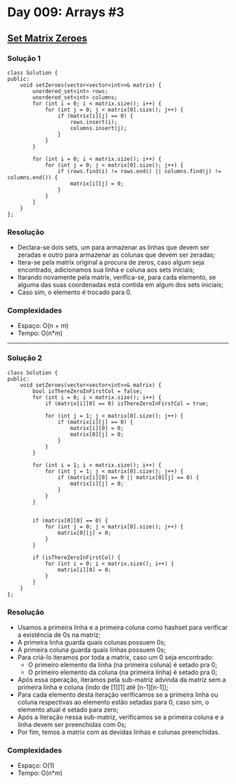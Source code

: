 # Day 009: Arrays #3

## [Set Matrix Zeroes](https://leetcode.com/problems/set-matrix-zeroes/)

### Solução 1
```cpp=
class Solution {
public:
    void setZeroes(vector<vector<int>>& matrix) {
        unordered_set<int> rows;
        unordered_set<int> columns;
        for (int i = 0; i < matrix.size(); i++) {
            for (int j = 0; j < matrix[0].size(); j++) {
                if (matrix[i][j] == 0) {
                    rows.insert(i);
                    columns.insert(j);
                }
            }
        }
        
        for (int i = 0; i < matrix.size(); i++) {
            for (int j = 0; j < matrix[0].size(); j++) {
                if (rows.find(i) != rows.end() || columns.find(j) != columns.end()) {
                    matrix[i][j] = 0;
                }
            }
        }
    }
};
```

### Resolução
* Declara-se dois sets, um para armazenar as linhas que devem ser zeradas e outro para armazenar as colunas que devem ser zeradas;
* Itera-se pela matrix original a procura de zeros, caso algum seja encontrado, adicionamos sua linha e coluna aos sets iniciais;
* Itarando novamente pela matrix, verifica-se, para cada elemento, se alguma das suas coordenadas está contida em algum dos sets iniciais;
* Caso sim, o elemento é trocado para 0.

### Complexidades
* Espaço: O(n + m)
* Tempo: O(n\*m)

---

### Solução 2
```cpp=
class Solution {
public:
    void setZeroes(vector<vector<int>>& matrix) {
        bool isThereZeroInFirstCol = false;
        for (int i = 0; i < matrix.size(); i++) {
            if (matrix[i][0] == 0) isThereZeroInFirstCol = true;
            
            for (int j = 1; j < matrix[0].size(); j++) {
                if (matrix[i][j] == 0) {
                    matrix[i][0] = 0;
                    matrix[0][j] = 0;
                }
            }
        }
        
        for (int i = 1; i < matrix.size(); i++) {
            for (int j = 1; j < matrix[0].size(); j++) {
                if (matrix[i][0] == 0 || matrix[0][j] == 0) {
                    matrix[i][j] = 0;
                }
            }
        }
        
        
        if (matrix[0][0] == 0) {
            for (int j = 0; j < matrix[0].size(); j++) {
                matrix[0][j] = 0;
            }
        }
        
        if (isThereZeroInFirstCol) {
            for (int i = 0; i < matrix.size(); i++) {
                matrix[i][0] = 0;
            }
        }
    }
};
```

### Resolução
* Usamos a primeira linha e a primeira coluna como hashset para verificar a existência de 0s na matriz;
* A primeira linha guarda quais colunas possuem 0s;
* A primeira coluna guarda quais linhas possuem 0s;
* Para criá-lo iteramos por toda a matrix, caso um 0 seja encontrado:
    * O primeiro elemento da linha (na primeira coluna) é setado pra 0;
    * O primeiro elemento da coluna (na primeira linha) é setado pra 0;
* Após essa operação, iteramos pela sub-matriz advinda da matriz sem a primeira linha e coluna (indo de \[1][1] até \[n-1][n-1]);
* Para cada elemento desta iteração verificamos se a primeira linha ou coluna respectivas ao elemento estão setadas para 0, caso sim, o elemento atual é setado para zero;
* Após a iteração nessa sub-matriz, verificamos se a primeira coluna e a linha devem ser preenchidas com 0s;
* Por fim, temos a matrix com as devidas linhas e colunas preenchidas.

### Complexidades
* Espaço: O(1)
* Tempo: O(n\*m)
